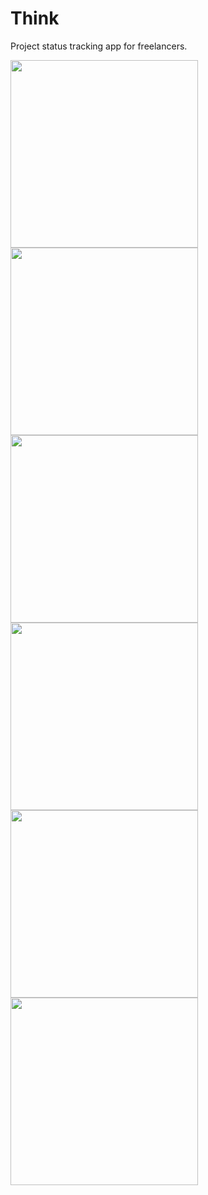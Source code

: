 # Think
Project status tracking app for freelancers.

<img src="https://github.com/lepranby/think/assets/113884557/54773c26-ae3d-4435-ad17-1d8c4e4a10fe" width="300"/>
<img src="https://github.com/lepranby/think/assets/113884557/dfd0d0f1-e27a-4f5a-a44c-d73a618357ee" width="300"/>
<img src="https://github.com/lepranby/think/assets/113884557/00b28770-b53d-4e1f-ba08-35348b082371" width="300"/>
<img src="https://github.com/lepranby/think/assets/113884557/b6852435-d8a9-4fcc-9087-3ff98739db97" width="300"/>
<img src="https://github.com/lepranby/think/assets/113884557/6bd84ab9-71c5-47f0-9b32-e36b3c2ebe42" width="300"/>
<img src="https://github.com/lepranby/think/assets/113884557/452f2bd7-1423-43fc-a10e-b289c86c6b03" width="300"/>






